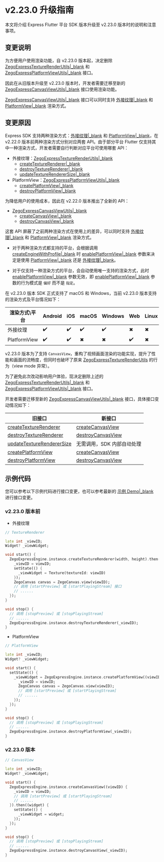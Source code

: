 # v2.23.0 升级指南

本文将介绍 Express Flutter 平台 SDK 版本升级至 v2.23.0 版本时的说明和注意事项。

## 变更说明

为方便用户使用渲染功能，自 v2.23.0 版本起，决定删除 [ZegoExpressTextureRenderUtils\|_blank](https://pub.dev/documentation/zego_express_engine/2.22.0/zego_express_engine/ZegoExpressTextureRenderUtils.html) 和 [ZegoExpressPlatformViewUtils\|_blank](https://pub.dev/documentation/zego_express_engine/2.22.0/zego_express_engine/ZegoExpressPlatformViewUtils.html) 接口。

因此在从旧版本升级至 v2.23.0 版本时，开发者需要迁移至新的 [ZegoExpressCanvasViewUtils\|_blank](https://pub.dev/documentation/zego_express_engine/2.23.0/zego_express_engine/ZegoExpressCanvasViewUtils.html) 接口使用渲染功能。

[ZegoExpressCanvasViewUtils\|_blank](https://pub.dev/documentation/zego_express_engine/2.23.0/zego_express_engine/ZegoExpressCanvasViewUtils.html) 接口可以同时支持 [外接纹理\|_blank](https://api.flutter.dev/flutter/widgets/Texture-class.html) 和 [PlatformView\|_blank](https://docs.flutter.dev/development/platform-integration/android/platform-views) 渲染方式。

## 变更原因

Express SDK 支持两种渲染方式：[外接纹理\|_blank](https://api.flutter.dev/flutter/widgets/Texture-class.html) 和 [PlatformView\|_blank](https://docs.flutter.dev/development/platform-integration/android/platform-views)，在 v2.22.0 版本前两种渲染方式分别对应两套 API。由于部分平台 Flutter 仅支持其中一种渲染方式，开发者需要自行判断对应平台可使用哪套 API：

- 外接纹理：[ZegoExpressTextureRenderUtils\|_blank](https://pub.dev/documentation/zego_express_engine/2.22.0/zego_express_engine/ZegoExpressTextureRenderUtils.html)
  - [createTextureRenderer\|_blank](https://pub.dev/documentation/zego_express_engine/2.22.0/zego_express_engine/ZegoExpressTextureRenderUtils/createTextureRenderer.html)
  - [destroyTextureRenderer\|_blank](https://pub.dev/documentation/zego_express_engine/2.22.0/zego_express_engine/ZegoExpressTextureRenderUtils/destroyTextureRenderer.html)
  - [updateTextureRendererSize\|_blank](https://pub.dev/documentation/zego_express_engine/2.22.0/zego_express_engine/ZegoExpressTextureRenderUtils/updateTextureRendererSize.html)
- PlatformView：[ZegoExpressPlatformViewUtils\|_blank](https://pub.dev/documentation/zego_express_engine/2.22.0/zego_express_engine/ZegoExpressPlatformViewUtils.html)
  - [createPlatformView\|_blank](https://pub.dev/documentation/zego_express_engine/2.22.0/zego_express_engine/ZegoExpressPlatformViewUtils/createPlatformView.html)
  - [destroyPlatformView\|_blank](https://pub.dev/documentation/zego_express_engine/2.22.0/zego_express_engine/ZegoExpressPlatformViewUtils/destroyPlatformView.html)

为降低用户的使用成本，因此在 v2.22.0 版本推出了全新的 API：

- [ZegoExpressCanvasViewUtils\|_blank](https://pub.dev/documentation/zego_express_engine/2.23.0/zego_express_engine/ZegoExpressCanvasViewUtils.html)
  - [createCanvasView\|_blank](https://pub.dev/documentation/zego_express_engine/2.23.0/zego_express_engine/ZegoExpressCanvasViewUtils/createCanvasView.html)
  - [destroyCanvasView\|_blank](https://pub.dev/documentation/zego_express_engine/2.23.0/zego_express_engine/ZegoExpressCanvasViewUtils/destroyCanvasView.html)

这套 API 屏蔽了之前两种渲染方式在使用上的差异，可以同时支持 [外接纹理\|_blank](https://api.flutter.dev/flutter/widgets/Texture-class.html) 和 [PlatformView\|_blank](https://docs.flutter.dev/development/platform-integration/android/platform-views) 渲染方式。

- 对于两种渲染方式都支持的平台，会根据调用 [createEngineWithProfile\|_blank](https://pub.dev/documentation/zego_express_engine/latest/zego_express_engine/ZegoExpressEngine/createEngineWithProfile.html) 时 [enablePlatformView\|_blank](https://pub.dev/documentation/zego_express_engine/2.21.0/zego_express_engine/ZegoEngineProfile/enablePlatformView.html) 参数来决定是使用 [PlatformView\|_blank](https://docs.flutter.dev/development/platform-integration/android/platform-views) 还是 [外接纹理\|_blank](https://api.flutter.dev/flutter/widgets/Texture-class.html)。

- 对于仅支持一种渲染方式的平台，会自动使用唯一支持的渲染方式，此时 [enablePlatformView\|_blank](https://pub.dev/documentation/zego_express_engine/2.21.0/zego_express_engine/ZegoEngineProfile/enablePlatformView.html) 参数无效，即 [enablePlatformView\|_blank](https://pub.dev/documentation/zego_express_engine/2.21.0/zego_express_engine/ZegoEngineProfile/enablePlatformView.html) 参数的行为模式是 `偏好` 而不是 `指定`。

在 v2.23.0 版本 SDK 正式支持了 macOS 和 Windows，当前 v2.23.0 版本支持的渲染方式及平台情况如下：

渲染方式\平台 | Android | iOS | macOS | Windows | Web | Linux
------------|---------|-----|-------|---------|-----|-------
外接纹理      | ✔️       | ✔️   | ✔️     | ✔️       | ✖   | ✖
PlatformView | ✔️       | ✔️   | ✖     | ✖       | ✔️   | ✖

v2.23.0 版本为了支持 `CanvasView`，重构了视频画面渲染的功能实现，提升了性能和画面的流畅度，但同时也破坏了原来 [ZegoExpressTextureRenderUtils](https://pub.dev/documentation/zego_express_engine/2.22.0/zego_express_engine/ZegoExpressTextureRenderUtils.html) 的行为（view mode 异常）。

为了避免此次改动影响用户体验，现决定删除上述的 [ZegoExpressTextureRenderUtils\|_blank](https://pub.dev/documentation/zego_express_engine/2.22.0/zego_express_engine/ZegoExpressTextureRenderUtils.html) 和 [ZegoExpressPlatformViewUtils\|_blank](https://pub.dev/documentation/zego_express_engine/2.22.0/zego_express_engine/ZegoExpressPlatformViewUtils.html) 接口。

开发者需要迁移至新的 [ZegoExpressCanvasViewUtils\|_blank](https://pub.dev/documentation/zego_express_engine/2.23.0/zego_express_engine/ZegoExpressCanvasViewUtils.html) 接口，具体接口变动情况如下：

旧接口 | 新接口
----|-----
[createTextureRenderer](https://pub.dev/documentation/zego_express_engine/2.22.0/zego_express_engine/ZegoExpressTextureRenderUtils/createTextureRenderer.html) | [createCanvasView](https://pub.dev/documentation/zego_express_engine/2.23.0/zego_express_engine/ZegoExpressCanvasViewUtils/createCanvasView.html)
[destroyTextureRenderer](https://pub.dev/documentation/zego_express_engine/2.22.0/zego_express_engine/ZegoExpressTextureRenderUtils/destroyTextureRenderer.html) | [destroyCanvasView](https://pub.dev/documentation/zego_express_engine/2.23.0/zego_express_engine/ZegoExpressCanvasViewUtils/destroyCanvasView.html)
[updateTextureRendererSize](https://pub.dev/documentation/zego_express_engine/2.22.0/zego_express_engine/ZegoExpressTextureRenderUtils/updateTextureRendererSize.html) | 无需调用，SDK 内部自动处理
[createPlatformView](https://pub.dev/documentation/zego_express_engine/2.22.0/zego_express_engine/ZegoExpressPlatformViewUtils/createPlatformView.html) | [createCanvasView](https://pub.dev/documentation/zego_express_engine/2.23.0/zego_express_engine/ZegoExpressCanvasViewUtils/createCanvasView.html)
[destroyPlatformView](https://pub.dev/documentation/zego_express_engine/2.22.0/zego_express_engine/ZegoExpressPlatformViewUtils/destroyPlatformView.html) | [destroyCanvasView](https://pub.dev/documentation/zego_express_engine/2.23.0/zego_express_engine/ZegoExpressCanvasViewUtils/destroyCanvasView.html)

## 示例代码

您可以参考以下示例代码进行接口变更，也可以参考最新的 [示例 Demo\|_blank](https://github.com/zegoim/zego-express-flutter-sdk/tree/main/example) 进行接口变更。

### v2.23.0 版本前

- 外接纹理

```dart
// TextureRenderer

late int _viewID;
Widget? _viewWidget;

void start() {
  ZegoExpressEngine.instance.createTextureRenderer(width, height).then((viewID) {
    _viewID = viewID;
    setState(() {
      _viewWidget = Texture(textureId: viewID)
    });
    ZegoCanvas canvas = ZegoCanvas.view(viewID);
    // 调用 [startPreview] 或 [startPlayingStream] 接口
    // ......
  });
}

void stop() {
  // 调用 [stopPreview] 或 [stopPlayingStream]
  // ......
  ZegoExpressEngine.instance.destroyTextureRenderer(_viewID);
}
```

- PlatformView

```dart
// PlatformView  

late int _viewID;
Widget? _viewWidget;

void start() {
  setState(() {
    _viewWidget = ZegoExpressEngine.instance.createPlatformView((viewID) {
      _viewID = viewID;
      ZegoCanvas canvas = ZegoCanvas.view(viewID);
      // 调用 [startPreview] 或 [startPlayingStream]
      // ......
    });
  });
}

void stop() {
  // 调用 [stopPreview] 或 [stopPlayingStream]
  // ......
  ZegoExpressEngine.instance.destroyPlatformView(_viewID);
}
```

### v2.23.0 版本

```dart
// CanvasView 

late int _viewID;
Widget? _viewWidget;

void start() {
  ZegoExpressEngine.instance.createCanvasView((viewID) {
    _viewID = viewID;
    // 调用 [startPreview] 或 [startPlayingStream]
    // ......
  }).then((widget) {
    setState(() {
      _viewWidget = widget;
    });
  });
}

void stop() {
  // 调用 [stopPreview] 或 [stopPlayingStream]
  // ......
  ZegoExpressEngine.instance.destroyCanvasView(_viewID);
}
```
